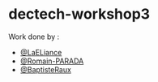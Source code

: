 # dectech-workshop3
Work done by :
- [@LaELiance ](https://github.com/eliasnt)
- [@Romain-PARADA](https://github.com/Romain-PARADA)
- [@BaptisteRaux](https://github.com/BaptisteRaux)

